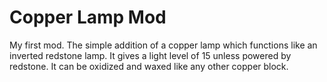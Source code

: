 # Copper Lamp Mod

My first mod. The simple addition of a copper lamp which functions like an inverted redstone lamp. It gives a light level of 15 unless powered by redstone. It can be oxidized and waxed like any other copper block.
